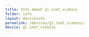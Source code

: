 ```yaml
---
title: Info about gl.inet_vixmini
folder: info
layout: deviceinfo
permalink: /devices/gl.inet_vixmini/
device: gl.inet_vixmini
---
```

